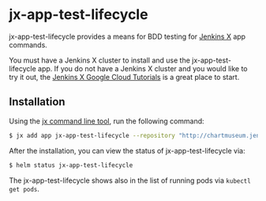# jx-app-test-lifecycle

jx-app-test-lifecycle provides a means for BDD testing for [Jenkins X](https://jenkins-x.github.io/jenkins-x-website/) app commands.

You must have a Jenkins X cluster to install and use the jx-app-test-lifecycle app.
If you do not have a Jenkins X cluster and you would like to try it out, the [Jenkins X Google Cloud Tutorials](https://jenkins-x.io/getting-started/tutorials/) is a great place to start.

## Installation

Using the [jx command line tool](https://jenkins-x.io/getting-started/install/), run the following command:

```bash
$ jx add app jx-app-test-lifecycle --repository "http://chartmuseum.jenkins-x.io"
```

After the installation, you can view the status of jx-app-test-lifecycle via:

```bash
$ helm status jx-app-test-lifecycle
```

The jx-app-test-lifecycle shows also in the list of running pods via `kubectl get pods`.
                                                                                                        
